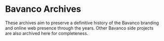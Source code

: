 # Bavanco Archives

These archives aim to preserve a definitive history of the Bavanco branding and online web presence through the years.
Other Bavanco side projects are also archived here for completeness.
